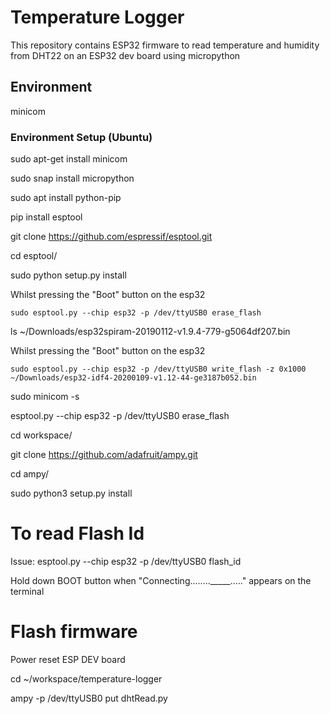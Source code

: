 # Temperature Logger
This repository contains ESP32 firmware to read temperature and humidity from DHT22 on an ESP32 dev board using micropython

## Environment
minicom


### Environment Setup (Ubuntu)
sudo apt-get install minicom

sudo snap install micropython

sudo apt install python-pip

pip install esptool

git clone https://github.com/espressif/esptool.git

cd esptool/

sudo python setup.py install

Whilst pressing the "Boot" button on the esp32

    sudo esptool.py --chip esp32 -p /dev/ttyUSB0 erase_flash

ls ~/Downloads/esp32spiram-20190112-v1.9.4-779-g5064df207.bin

Whilst pressing the "Boot" button on the esp32

    sudo esptool.py --chip esp32 -p /dev/ttyUSB0 write_flash -z 0x1000 ~/Downloads/esp32-idf4-20200109-v1.12-44-ge3187b052.bin

sudo minicom -s

esptool.py --chip esp32 -p /dev/ttyUSB0 erase_flash

cd workspace/

git clone https://github.com/adafruit/ampy.git

cd ampy/

sudo python3 setup.py install

# To read Flash Id

Issue:
    esptool.py --chip esp32 -p /dev/ttyUSB0 flash_id

Hold down BOOT button when "Connecting........_____....." appears on the terminal

# Flash firmware

Power reset ESP DEV board

cd ~/workspace/temperature-logger

ampy -p /dev/ttyUSB0 put dhtRead.py 